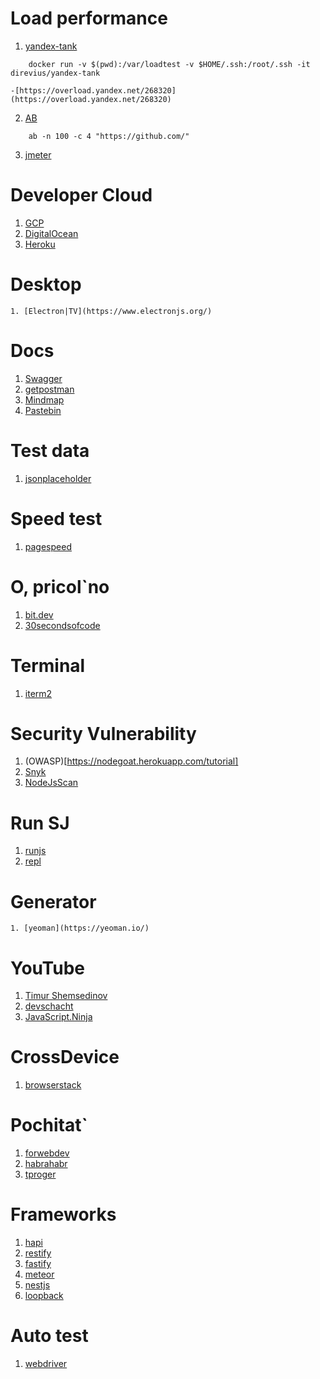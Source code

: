 # Load performance
1. [yandex-tank](https://github.com/yandex/yandex-tank)
```
    docker run -v $(pwd):/var/loadtest -v $HOME/.ssh:/root/.ssh -it direvius/yandex-tank
```
    -[https://overload.yandex.net/268320](https://overload.yandex.net/268320)

2. [AB](https://httpd.apache.org/docs/2.4/programs/ab.html)
```
    ab -n 100 -c 4 "https://github.com/"
```
3. [jmeter](https://jmeter.apache.org/)
# Developer Cloud
1. [GCP](https://cloud.google.com/)
2. [DigitalOcean](https://www.digitalocean.com/)
3. [Heroku](https://heroku.com/)
# Desktop
    1. [Electron|TV](https://www.electronjs.org/)
# Docs
1. [Swagger](https://swagger.io/)
2. [getpostman](https://docs.api.getpostman.com/?version=latest)
3. [Mindmap](https://miro.com/)
4. [Pastebin](https://pastebin.com/)
# Test data
1. [jsonplaceholder](https://jsonplaceholder.typicode.com/)
# Speed test
1. [pagespeed](https://developers.google.com/speed/pagespeed/insights/)
# O, pricol`no
1. [bit.dev](https://bit.dev/)
2. [30secondsofcode](https://www.30secondsofcode.org/)
# Terminal
1. [iterm2](https://iterm2.com/)
# Security Vulnerability
1. (OWASP)[https://nodegoat.herokuapp.com/tutorial]
2. [Snyk](https://snyk.io/)
3. [NodeJsScan](https://github.com/ajinabraham/NodeJsScan)
# Run SJ
1. [runjs](https://runjs.dev/)
2. [repl](https://repl.it/)
# Generator
    1. [yeoman](https://yeoman.io/)
# YouTube
1. [Timur Shemsedinov](https://www.youtube.com/channel/UChSGI2R2kRMjzXJuYqHWQZg)
2. [devschacht](https://www.youtube.com/channel/UCTSVfbCKN3nZbogPtOCHcMg)
3. [JavaScript.Ninja](https://www.youtube.com/channel/UCW9pyonagDWGMCy7V_Kro6g)
# CrossDevice
1. [browserstack](https://browserstack.com/)
# Pochitat`
1. [forwebdev](https://twitter.com/forwebdev)
2. [habrahabr](https://habrahabr.ru/)
2. [tproger](https://tproger.ru/tag/javascript/)
# Frameworks
1. [hapi](https://hapi.dev/)
2. [restify](http://restify.com/)
3. [fastify](https://www.fastify.io/)
4. [meteor](https://www.meteor.com/)
5. [nestjs](https://nestjs.com/)
6. [loopback](https://loopback.io/)
# Auto test
1. [webdriver](https://webdriver.io/)